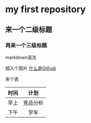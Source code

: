 # my first repository

## 来一个二级标题

### 再来一个三级标题

markdown语法

插入个图片
[什么是Github](https://pic4.zhimg.com/7c9d3403bf922b1663f56975869c829b_b.png)

来个表

|时间|计划|
|:-:|:-:|
|早上|竞品分析|
|下午|学车|
